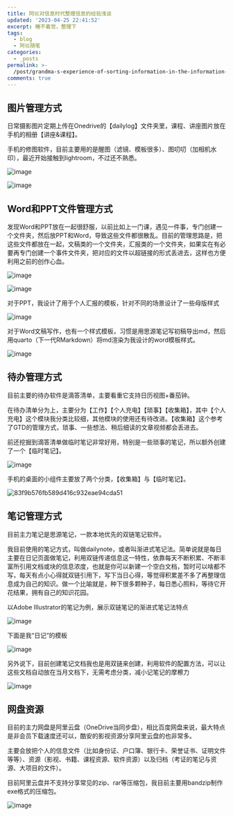 ```yaml
---
title: 阿巛对信息时代整理信息的经验浅谈
updated: '2023-04-25 22:41:52'
excerpt: 睡不着觉，整理下
tags:
  - blog
  - 阿巛随笔
categories:
  - _posts
permalink: >-
  /post/grandma-s-experience-of-sorting-information-in-the-information-era-1ep3ij.html
comments: true
---
```




## **图片管理方式**

日常摄影图片定期上传在Onedrive的【dailylog】文件夹里，课程、讲座图片放在手机的相册【讲座&课程】。

手机的修图软件，目前主要用的是醒图（滤镜、模板很多）、图叨叨（加相机水印），最近开始接触到lightroom，不过还不熟悉。

​![image](https://fastly.jsdelivr.net/gh/Achuan-2/PicBed@pic/assets/202304252239206.png)​

​![image](https://fastly.jsdelivr.net/gh/Achuan-2/PicBed@pic/assets/202304252239512.png)​

## **Word和PPT文件管理方式**

发现Word和PPT放在一起很舒服，以前比如上一门课，遇见一件事，专门创建一个文件夹，然后放PPT和Word，导致这些文件都很散乱。目前的管理思路是，把这些文件都放在一起，文稿类的一个文件夹，汇报类的一个文件夹，如果实在有必要再专门创建一个事件文件夹，把对应的文件以超链接的形式丢进去，这样也方便利用之前的创作心血。

​![image](https://fastly.jsdelivr.net/gh/Achuan-2/PicBed@pic/assets/202304252239341.png)​

​![image](https://fastly.jsdelivr.net/gh/Achuan-2/PicBed@pic/assets/202304252239151.png)​

对于PPT，我设计了用于个人汇报的模板，针对不同的场景设计了一些母版样式

​![image](https://fastly.jsdelivr.net/gh/Achuan-2/PicBed@pic/assets/202304252239170.png)​

对于Word文稿写作，也有一个样式模板，习惯是用思源笔记写初稿导出md，然后用quarto（下一代RMarkdown）将md渲染为我设计的word模板样式。

​![image](https://fastly.jsdelivr.net/gh/Achuan-2/PicBed@pic/assets/202304252239223.png)​

## 待办管理方式

目前主要的待办软件是滴答清单，主要看重它支持日历视图+番茄钟。

在待办清单分为上，主要分为【工作】【个人充电】【琐事】【收集箱】，其中【个人充电】这个模块我分类比较细，其他模块的使用还有待改进。【收集箱】这个参考了GTD的管理方式，琐事、一些想法、稍后细读的文章视频都会丢进去。

前还挖掘到滴答清单做临时笔记非常好用，特别是一些琐事的笔记，所以额外创建了一个【临时笔记】。

​![image](https://fastly.jsdelivr.net/gh/Achuan-2/PicBed@pic/assets/202304252239654.png)​

手机的桌面的小组件主要放了两个分类，【收集箱】与【临时笔记】。

​![83f9b576fb589d416c932eae94cda51](https://fastly.jsdelivr.net/gh/Achuan-2/PicBed@pic/assets/202304252239478.jpg)​

## 笔记管理方式

目前主力笔记是思源笔记，一款本地优先的双链笔记软件。

我目前使用的笔记方式，叫做dailynote，或者叫渐进式笔记法。简单说就是每日主要在日记页面做笔记，利用双链传递信息这一特性，依靠每天不断积累、不断丰富所引用文档或块的信息浓度，也就是你可以新建一个空白文档，暂时可以啥都不写，每天有点小心得就双链引用下，写下当日心得，等觉得积累差不多了再整理信息成为自己的知识。做一个比喻就是，种下很多颗种子，每日悉心照料，等待它开花结果，拥有自己的知识花园。

以Adobe Illustrator的笔记为例，展示双链笔记的渐进式笔记法特点

​![image](https://fastly.jsdelivr.net/gh/Achuan-2/PicBed@pic/assets/202304252239876.png)​

下面是我“日记”的模板

​![image](https://fastly.jsdelivr.net/gh/Achuan-2/PicBed@pic/assets/202304252239051.png)​

另外说下，目前创建笔记文档我也是用双链来创建，利用软件的配置方法，可以让这些文档自动放在当月文档下，无需考虑分类，减小记笔记的摩檫力

​![image](https://fastly.jsdelivr.net/gh/Achuan-2/PicBed@pic/assets/202304252239092.png)​

## 网盘资源

目前的主力网盘是阿里云盘（OneDrive当同步盘），相比百度网盘来说，最大特点是非会员下载速度还可以，酷安的影视资源分享阿里云盘的也非常多。

主要会放把个人的信息文件（比如身份证、户口簿、银行卡、荣誉证书、证明文件等等）、资源（影视、书籍、课程资源、软件资源）以及归档（考证的笔记与资源、大项目的文件）。

目前阿里云盘并不支持分享常见的zip、rar等压缩包，我目前主要用bandzip制作exe格式的压缩包。

​![image](https://fastly.jsdelivr.net/gh/Achuan-2/PicBed@pic/assets/202304252235808.png)​
